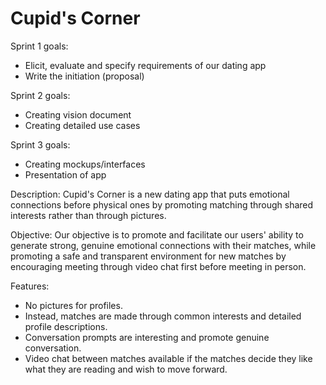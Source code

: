 # Cupid's Corner

Sprint 1 goals:
  - Elicit, evaluate and specify requirements of our dating app
  - Write the initiation (proposal)

Sprint 2 goals:
  - Creating vision document
  - Creating detailed use cases

Sprint 3 goals:
  - Creating mockups/interfaces
  - Presentation of app

Description:
Cupid's Corner is a new dating app that puts emotional connections before physical ones by promoting matching through shared interests rather than through pictures.

Objective:
Our objective is to promote and facilitate our users' ability to generate strong, genuine emotional connections with their matches, while promoting a safe and transparent environment for new matches by encouraging meeting through video chat first before meeting in person.

Features:
  - No pictures for profiles.
  - Instead, matches are made through common interests and detailed profile descriptions.
  - Conversation prompts are interesting and promote genuine conversation.
  - Video chat between matches available if the matches decide they like what they are reading and wish to move forward.
